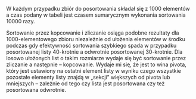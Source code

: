 W każdym przypadku zbiór do posortowania składał się z 1000 elementów a czas podany w tabeli jest czasem sumarycznym wykonania sortowania 10000 razy.
 
Sortowanie przez kopcowanie i zliczanie osiąga podobne rezultaty dla 1000-elementowego zbioru niezależnie od ułożenia elementów w środku podczas gdy efektywność sortowania szybkiego spada w przypadku posortowanej listy 40-krotnie a odwrotnie posortowanej 30-krotnie. 
Dla losowo ułożonych list o takim rozmiarze wydaje się być sortowanie przez zliczanie a następnie – kopcowanie. Wydaje mi się, że jest to wina pivota, który jest ustawiony na ostatni element listy w wyniku czego wszystkie pozostałe elementy listy znajdą w „sekcji” większych od pivota lub mniejszych – zależnie od tego czy lista jest posortowana czy też posortowana odwrotnie.
